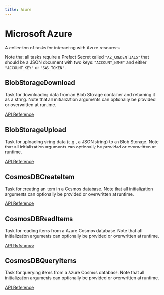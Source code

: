 ```yaml
---
title: Azure
---
```


# Microsoft Azure

A collection of tasks for interacting with Azure resources.

Note that all tasks require a Prefect Secret called `"AZ_CREDENTIALS"` that should be a JSON
document with two keys: `"ACCOUNT_NAME"` and either `"ACCOUNT_KEY"` or `"SAS_TOKEN"`.

## BlobStorageDownload <Badge text="task"/>

Task for downloading data from an Blob Storage container and returning it as a string. Note that all initialization arguments can optionally be provided or overwritten at runtime.

[API Reference](/api/unreleased/tasks/azure.html#prefect-tasks-azure-blobstorage-blobstoragedownload)

## BlobStorageUpload <Badge text="task"/>

Task for uploading string data (e.g., a JSON string) to an Blob Storage. Note that all initialization arguments can optionally be provided or overwritten at runtime.

[API Reference](/api/unreleased/tasks/azure.html#prefect-tasks-azure-blobstorage-blobstorageupload)

## CosmosDBCreateItem <Badge text="task"/>

Task for creating an item in a Cosmos database. Note that all initialization arguments can optionally be provided or overwritten at runtime.

[API Reference](/api/unreleased/tasks/azure.html#prefect-tasks-azure-cosmosdb-cosmosdbcreateitem)

## CosmosDBReadItems <Badge text="task"/>

Task for reading items from a Azure Cosmos database. Note that all initialization arguments can optionally be provided or overwritten at runtime.

[API Reference](/api/unreleased/tasks/azure.html#prefect-tasks-azure-cosmosdb-cosmosdbreaditems)

## CosmosDBQueryItems <Badge text="task"/>

Task for querying items from a Azure Cosmos database. Note that all initialization arguments can optionally be provided or overwritten at runtime.

[API Reference](/api/unreleased/tasks/azure.html#prefect-tasks-azure-cosmosdb-cosmosdbqueryitems)

